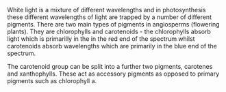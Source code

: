 White light is a mixture of different wavelengths and in photosynthesis these different wavelengths of light are trapped by a number of different pigments. There are two 
main types of pigments in angiosperms (flowering plants). They are chlorophylls and carotenoids - the chlorophylls absorb light which is primarilly in the in the red end of 
the spectrum whilst carotenoids absorb wavelengths which are primarily in the blue end of the spectrum. 

The carotenoid group can be split into a further two pigments, carotenes and xanthophylls. These act as accessory pigments as opposed to primary pigments such as chlorophyll 
a.
